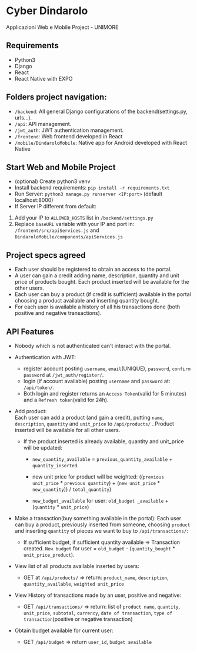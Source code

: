 # Cyber Dindarolo

Applicazioni Web e Mobile Project - UNIMORE

## Requirements

- Python3
- Django
- React
- React Native with EXPO

## Folders project navigation:

- `/backend`: All general Django configurations of the backend(settings.py, urls...). 
- `/api`: API management.
- `/jwt_auth`: JWT authentication management.
- `/frontend`: Web frontend developed in React
- `/mobile/DindaroloMobile`: Native app for Android developed with React Native

## Start Web and Mobile Project

- (optional) Create python3 venv
- Install backend requirements: `pip install -r requirements.txt`
- Run Server: `python3 manage.py runserver <IP:port>` (default localhost:8000)
- If Server IP different from default: 
1. Add your IP to `ALLOWED_HOSTS` list in `/backend/settings.py`
2. Replace `baseURL` variable with your IP and port in: `/frontent/src/apiServices.js` and `DindaroloMobile/components/apiServices.js`


## Project specs agreed

- Each user should be registered to obtain an access to the portal.
- A user can gain a credit adding name, description, quantity and unit price of products bought. Each product inserted will be available for the other users.
- Each user can buy a product (if credit is sufficient) available in the portal choosing a product available and inserting quantity bought.
- For each user is available a history of all his transactions done (both positive and negative transactions).



## API Features

- Nobody which is not authenticated can't interact with the portal.

- Authentication with JWT:	
    - register account posting `username`, `email`(UNIQUE), `password`, `confirm password` at `/jwt_auth/register/`.
    - login (if account available) posting `username` and `password` at: `/api/token/`.
	- Both login and register returns an `Access Token`(valid for 5 minutes) and a `Refresh token`(valid for 24h).



- Add product:			
Each user can add a product (and gain a credit), putting `name`, `description`, `quantity` and `unit_price` to `/api/products/` . 
 Product inserted will be available for all other users.
 
    - If the product inserted is already available, quantity and unit_price will be updated:
    
	    - `new_quantity_available` = `previous_quantity_available` + `quantity_inserted`.
	
	    - new unit price for product will be weighted:  ((`previous unit_price` * `previous quantity`) + (`new unit_price` * `new_quantity`)) / `total_quantity`)

	    - `new_budget_available` for user: `old_budget _available` + (`quantity` * `unit_price`)



- Make a transaction(buy something available in the portal):	Each user can buy a product, previously inserted from someone, choosing `product` and inserting `quantity` of pieces we want to buy to `/api/transactions/`:

	- If sufficient budget, if sufficient quantity available => Transaction created. `New budget` for user = `old_budget` - (`quantity_bought` * `unit_price_product`).


- View list of all products available inserted by users:

    - GET at `/api/products/` 	=> return: `product_name`, `description`, `quantity_available`, `weighted unit_price` 

- View History of transactions made by an user, positive and negative:
    - GET `/api/transactions/`   => return: list of `product name`, `quantity`, `unit_price`, `subtotal`, `currency`, `date of transaction`, `type of transaction`(positive or negative transaction)

- Obtain budget available for current user: 
    - GET `/api/budget` => return `user_id`, `budget available`




